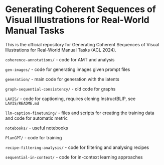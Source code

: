 # Generating Coherent Sequences of Visual Illustrations for Real-World Manual Tasks

This is the official repository for Generating Coherent Sequences of Visual Illustrations for Real-World Manual Tasks (ACL 2024).

`coherence-annotations/` - code for AMT and analysis

`gen-images/` - code for generating images given prompt files

`generation/` - main code for generation with the latents

`graph-sequential-consistency/` - old code for graphs

`LAVIS/` - code for captioning, requires cloning InstructBLIP, see `LAVIS/README.md`

`llm-caption-finetuning/` - files and scripts for creating the training data and code for automatic metric

`notebooks/` - useful notebooks

`PlanGPT/` - code for training

`recipe-filtering-analysis/` - code for filtering and analysing recipes

`sequential-in-context/` - code for in-context learning approaches